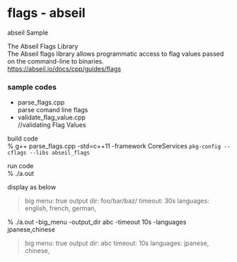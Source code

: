 flags - abseil
===============

abseil Sample <br/>

The Abseil Flags Library <br/> 
The Abseil flags library allows programmatic access to flag values passed on the command-line to binaries. <br/> 
https://abseil.io/docs/cpp/guides/flags <br/>

### sample codes 
- parse_flags.cpp <br/>
parse comand line flags <br/>
- validate_flag_value.cpp <br/>
//validating Flag Values <br/>


build code <br/>
% g++ parse_flags.cpp   -std=c++11  -framework CoreServices  `pkg-config --cflags --libs abseil_flags`  <br/>

run code <br/>
% ./a.out <br/>

display as below <br/>
> big menu: true 
> output dir: foo/bar/baz/ 
> timeout: 30s 
> languages: english, french, german,  


% ./a.out -big_menu -output_dir abc -timeout 10s  -languages jpanese,chinese <br/>
> big menu: true
> output dir: abc
>  timeout: 10s
> languages: jpanese, chinese, 

